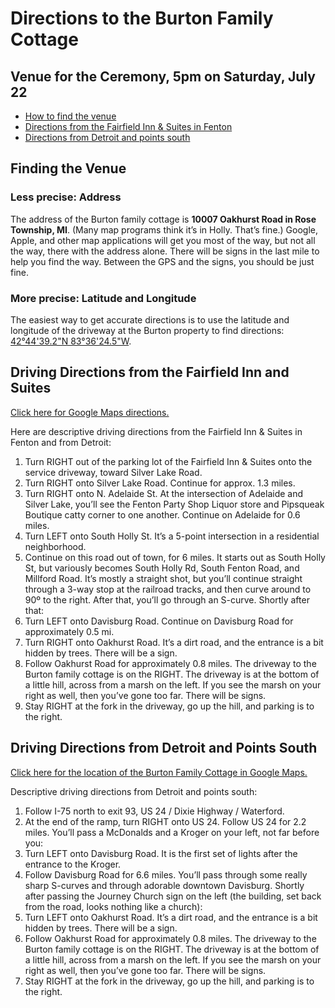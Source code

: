 # Directions to the Burton Family Cottage
## Venue for the Ceremony, 5pm on Saturday, July 22
* [How to find the venue][1]
* [Directions from the Fairfield Inn & Suites in Fenton][2]
* [Directions from Detroit and points south][3]
## Finding the Venue
### Less precise: Address
The address of the Burton family cottage is **10007 Oakhurst Road in Rose Township, MI**. (Many map programs think it’s in Holly. That’s fine.) Google, Apple, and other map applications will get you most of the way, but not all the way, there with the address alone. There will be signs in the last mile to help you find the way. Between the GPS and the signs, you should be just fine.

### More precise: Latitude and Longitude
The easiest way to get accurate directions is to use the latitude and longitude of the driveway at the Burton property to find directions: [42°44'39.2"N 83°36'24.5"W][4].

## Driving Directions from the Fairfield Inn and Suites
[Click here for Google Maps directions.][5]

Here are descriptive driving directions from the Fairfield Inn & Suites in Fenton and from Detroit:
1. Turn RIGHT out of the parking lot of the Fairfield Inn & Suites onto the service driveway, toward Silver Lake Road.
2. Turn RIGHT onto Silver Lake Road. Continue for approx. 1.3 miles.
3. Turn RIGHT onto N. Adelaide St. At the intersection of Adelaide and Silver Lake, you’ll see the Fenton Party Shop Liquor store and Pipsqueak Boutique catty corner to one another. Continue on Adelaide for 0.6 miles.
4. Turn LEFT onto South Holly St. It’s a 5-point intersection in a residential neighborhood.
5. Continue on this road out of town, for 6 miles. It starts out as South Holly St, but variously becomes South Holly Rd, South Fenton Road, and Millford Road. It’s mostly a straight shot, but you’ll continue straight through a 3-way stop at the railroad tracks, and then curve around to 90º to the right. After that, you’ll go through an S-curve. Shortly after that:
6. Turn LEFT onto Davisburg Road. Continue on Davisburg Road for approximately 0.5 mi.
7. Turn RIGHT onto Oakhurst Road. It’s a dirt road, and the entrance is a bit hidden by trees. There will be a sign.
8. Follow Oakhurst Road for approximately 0.8 miles. The driveway to the Burton family cottage is on the RIGHT. The driveway is at the bottom of a little hill, across from a marsh on the left. If you see the marsh on your right as well, then you’ve gone too far. There will be signs.
9. Stay RIGHT at the fork in the driveway, go up the hill, and parking is to the right.

## Driving Directions from Detroit and Points South
[Click here for the location of the Burton Family Cottage in Google Maps.][6]

Descriptive driving directions from Detroit and points south:
1. Follow I-75 north to exit 93, US 24 / Dixie Highway / Waterford.
2. At the end of the ramp, turn RIGHT onto US 24. Follow US 24 for 2.2 miles. You’ll pass a McDonalds and a Kroger on your left, not far before you:
3. Turn LEFT onto Davisburg Road. It is the first set of lights after the entrance to the Kroger.
4. Follow Davisburg Road for 6.6 miles. You’ll pass through some really sharp S-curves and through adorable downtown Davisburg. Shortly after passing the Journey Church sign on the left (the building, set back from the road, looks nothing like a church):
5. Turn LEFT onto Oakhurst Road. It’s a dirt road, and the entrance is a bit hidden by trees. There will be a sign.
6. Follow Oakhurst Road for approximately 0.8 miles. The driveway to the Burton family cottage is on the RIGHT. The driveway is at the bottom of a little hill, across from a marsh on the left. If you see the marsh on your right as well, then you’ve gone too far. There will be signs.
7. Stay RIGHT at the fork in the driveway, go up the hill, and parking is to the right.  



[1]:	https://github.com/kredati/wedding-info/blob/master/cottage-directions.md#finding-the-venue
[2]:	https://github.com/kredati/wedding-info/blob/master/cottage-directions.md#driving-directions-from-the-fairfield-inn-and-suites
[3]:	https://github.com/kredati/wedding-info/blob/master/cottage-directions.md#driving-directions-from-detroit-and-points-south
[4]:	https://www.google.com/maps/place/42%C2%B044'39.2%22N+83%C2%B036'24.5%22W/@42.7442261,-83.6089943,563m/data=!3m2!1e3!4b1!4m5!3m4!1s0x0:0x0!8m2!3d42.7442222!4d-83.6068056?hl=en
[5]:	https://www.google.com/maps/dir/Fairfield+Inn+%26+Suites+by+Marriott+Flint+Fenton,+3125+W+Silver+Lake+Rd,+Fenton,+MI+48430/42.7442222,-83.6068056/@42.7681115,-83.750294,21523m/am=t/data=!3m2!1e3!4b1!4m8!4m7!1m5!1m1!1s0x882365a5d8106a9f:0x56fca6db4099edaf!2m2!1d-83.731983!2d42.802485!1m0?hl=en
[6]:	https://www.google.com/maps/place/42%C2%B044'39.2%22N+83%C2%B036'24.5%22W/@42.7442261,-83.6089943,563m/data=!3m2!1e3!4b1!4m5!3m4!1s0x0:0x0!8m2!3d42.7442222!4d-83.6068056?hl=en